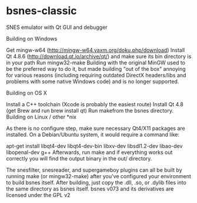 # bsnes-classic
SNES emulator with Qt GUI and debugger

Building on Windows

Get mingw-w64 (http://mingw-w64.yaxm.org/doku.php/download)
Install Qt 4.8.6 (http://download.qt.io/archive/qt/) and make sure its bin directory is in your path
Run mingw32-make
Building with the original MinGW used to be the preferred way to do it, but made building "out of the box" annoying for various reasons (including requiring outdated DirectX headers/libs and problems with some native Windows code) and is no longer supported.

Building on OS X

Install a C++ toolchain (Xcode is probably the easiest route)
Install Qt 4.8 (get Brew and run brew install qt)
Run makefrom the bsnes directory.
Building on Linux / other *nix

As there is no configure step, make sure necessary Qt4/X11 packages are installed. On a Debian/Ubuntu system, it would require a command like:

apt-get install libqt4-dev libqt4-dev-bin libxv-dev libsdl1.2-dev libao-dev libopenal-dev g++
Afterwards, run make and if everything works out correctly you will find the output binary in the out/ directory.

The snesfilter, snesreader, and supergameboy plugins can all be built by running make (or mingw32-make) after you've configured your environment to build bsnes itself. After building, just copy the .dll, .so, or .dylib files into the same directory as bsnes itself.
bsnes v073 and its derivatives are licensed under the GPL v2
